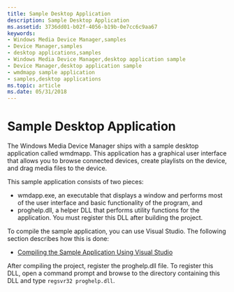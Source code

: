 ```yaml
---
title: Sample Desktop Application
description: Sample Desktop Application
ms.assetid: 3736dd01-b02f-4056-b19b-0e7cc6c9aa67
keywords:
- Windows Media Device Manager,samples
- Device Manager,samples
- desktop applications,samples
- Windows Media Device Manager,desktop application sample
- Device Manager,desktop application sample
- wmdmapp sample application
- samples,desktop applications
ms.topic: article
ms.date: 05/31/2018
---
```


# Sample Desktop Application

The Windows Media Device Manager ships with a sample desktop application called wmdmapp. This application has a graphical user interface that allows you to browse connected devices, create playlists on the device, and drag media files to the device.

This sample application consists of two pieces:

-   wmdapp.exe, an executable that displays a window and performs most of the user interface and basic functionality of the program, and
-   proghelp.dll, a helper DLL that performs utility functions for the application. You must register this DLL after building the project.

To compile the sample application, you can use Visual Studio. The following section describes how this is done:

-   [Compiling the Sample Application Using Visual Studio](compiling-the-sample-application-using-visual-studio.md)

After compiling the project, register the proghelp.dll file. To register this DLL, open a command prompt and browse to the directory containing this DLL and type `regsvr32 proghelp.dll`.

 

 




